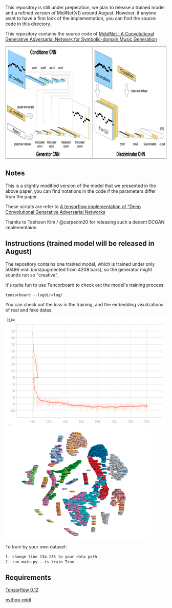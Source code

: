 This repository is still under preperation, we plan to release a trained model and a refined version of MidiNet(v1) around August. However, if anyone want to have a first look of the implementation, you can find the source code in this directory.

This repository contains the source code of [MdidNet : A Convolutional Generative Adversarial Network for Symbolic-domain Music Generation](https://arxiv.org/abs/1703.10847)

<img src="network_structure.png" height="350">

## Notes

This is a slightly modified version of the model that we presented in the above paper, you can find notations in the code if the parameters differ from the paper.

These scripts are refer to [A tensorflow implementation of "Deep Convolutional Generative Adversarial Networks](https://github.com/carpedm20/DCGAN-tensorflow)

Thanks to Taehoon Kim / @carpedm20 for releasing such a decent DCGAN implementaion

## Instructions (trained model will be released in August)

The repository contains one trained model, which is  trained under only 50496 midi bars(augmented from 4208 bars), so the generator might sounds not so "creative".

It's quite fun to use Tencorboard to check out the model's training process: 
```
tensorboard --logdir=log/
```
You can check out the loss in the training, and the embedding visulizations of real and fake datas.
<img src="g_loss.png" height="350">
<img src="embedding.png" height="350">

To train by your own dataset:
```
1. change line 134-136 to your data path
2. run main.py --is_train True
```
## Requirements
[Tensorflow 0.12](https://github.com/tensorflow/tensorflow/tree/r0.12)

[python-midi](https://github.com/vishnubob/python-midi)
